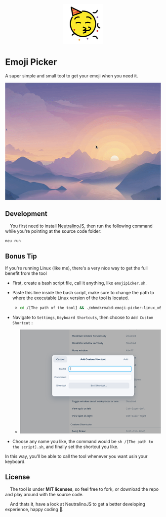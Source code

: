 <p style="text-align:center;">
<img src="resources/imgs/logo.png" height="128"/>
</p>

# Emoji Picker

A super simple and small tool to get your emoji when you need it.

![](resources/imgs/preview.gif)

## Development

    You first need to install [NeutralinoJS](https://neutralino.js.org/docs/getting-started/your-first-neutralinojs-app), then run the following command while you're pointing at the source code folder:

```bash
neu run
```

## Bonus Tip

If you're running Linux (like me), there's a very nice way to get the full benefit from the tool

- First, create a bash script file, call it anything, like `emojipicker.sh`.

- Paste this line inside the bash script, make sure to change the path to where the executable Linux version of the tool is located.
  
  - ```bash
    cd /[The path of the tool] && ./mhmdkrmabd-emoji-picker-linux_x64
    ```

- Navigate to `Settings`, `Keyboard Shortcuts`, then choose to `Add Custom Shortcut` :
  
  - ![](resources/imgs/custom-shortcut.png) 

- Choose any name you like, the command would be `sh /[The path to the script].sh`, and finally set the shortcut you like.

In this way, you'll be able to call the tool whenever you want usin your keyboard.

## License

    The tool is under **MIT licenses**, so feel free to fork, or download the repo and play around with the source code.

    And thats it, have a look at NeutralinoJS to get a better developing experience, happy coding 🥳.
